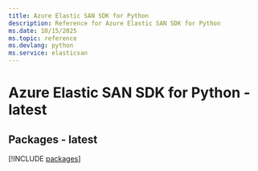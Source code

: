 ```yaml
---
title: Azure Elastic SAN SDK for Python
description: Reference for Azure Elastic SAN SDK for Python
ms.date: 10/15/2025
ms.topic: reference
ms.devlang: python
ms.service: elasticsan
---
```

# Azure Elastic SAN SDK for Python - latest
## Packages - latest
[!INCLUDE [packages](elastic-san-index.md)]